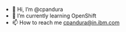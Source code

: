 - 👋 Hi, I’m @cpandura
- 🌱 I’m currently learning OpenShift
- 📫 How to reach me cpandura@in.ibm.com

<!---
cpandura/cpandura is a ✨ special ✨ repository because its `README.md` (this file) appears on your GitHub profile.
You can click the Preview link to take a look at your changes.
--->
